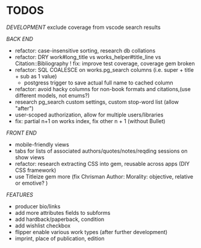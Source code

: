 # TODOS

*DEVELOPMENT*
exclude coverage from vscode search results

*BACK END*
* refactor: case-insensitive sorting, research db collations
* refactor: DRY work#long_title vs works_helper#title_line vs Citation::Bibliography
! fix: improve test coverage, coverage gem broken
* refactor: SQL COALESCE on works.pg_search columns (i.e. super + title + sub as 1 value)
  * postgress trigger to save actual full name to cached column
* refactor: avoid hacky columns for non-book formats and citations,(use different models, not enums?)
* research pg_search custom settings, custom stop-word list (allow "after")
* user-scoped authorization, allow for multiple users/libraries
* fix: partial n+1 on works index, fix other n + 1 (without Bullet)

*FRONT END*

* mobile-friendly views
* tabs for lists of associated authors/quotes/notes/reqding sessions on show views
* refactor: research extracting CSS into gem, reusable across apps (DIY CSS framework)
* use Titleize gem more (fix Chrisman Author: Morality: objective, relative or emotive? )

*FEATURES*

* producer bio/links
* add more attributes fields to subforms
* add hardback/paperback, condition
* add wishlist checkbox
* flipper enable various work types (after further development)
* imprint, place of publication, edition